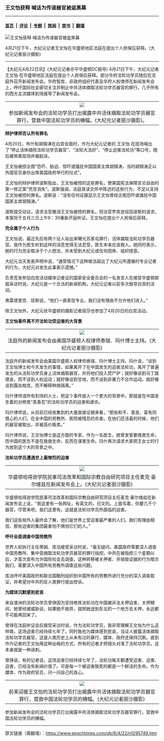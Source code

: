 ### 王文怡获释 喊话为传递器官被盗黑幕

---

#### [首页](../../../..?n1295749) &nbsp;|&nbsp; [评论](../../../../../epoch-comment?n1295749) &nbsp;|&nbsp; [专题](../../../../../epoch-special?n1295749) &nbsp;|&nbsp; [禁闻](../../../../../epoch-news?n1295749) &nbsp;|&nbsp; [禁书](../../../../../books?n1295749) &nbsp;|&nbsp; [翻墙](https://github.com/gfw-breaker/nogfw/blob/master/README.md?n1295749)


<div><img alt="王文怡获释 喊话为传递器官被盗黑幕" class="attachment-djy_600_400 size-djy_600_400 wp-post-image" src="https://i.epochtimes.com/assets/uploads/2006/04/60422041205789-600x400.jpg"/>
<div class="caption">
 <p>
  4月21日下午，大纪元记者王文怡在华盛顿地区法庭在提出个人担保后获释。(大纪元记者丽沙摄影)
 </p>
</div></div><hr/><div class="post_content" id="artbody" itemprop="articleBody">
 <!-- article content begin -->
 <p>
  【大纪元4月22日讯】(大纪元记者亦平华盛顿DC报导) 4月21日下午，大纪元记者
  <ok href="https://www.epochtimes.com/gb/tag/%E7%8E%8B%E6%96%87%E6%80%A1.html">
   王文怡
  </ok>
  在华盛顿地区法庭在提出个人担保后获释。部分华府法轮功学员随后在法庭外召开新闻发布会。华府智库、非政府组织代表及华府人权律师在新闻发布会上，呼吁国际社会密切关注并制止中共活体摘取法轮功学员器官的罪行。几乎所有的西方主流媒体到场报导了新闻发布会。
 </p>
 <p>
  <center>
  </center>
 </p>
 <table border="0" cellpadding="3" cellspacing="3">
  <tr>
   <td align="center">
    <ok href="/i6/60422041033789.jpg">
     <img src="/i6/60422041033789--ss.jpg"/>
    </ok>
   </td>
  </tr>
  <tr>
   <td align="center">
    <span class="bn12">
     参加新闻发布会的法轮功学员打出揭露中共活体摘取法轮功学员器官罪行，营救中国法轮功学员的横幅。(大纪元记者丽沙摄影)。
    </span>
   </td>
  </tr>
 </table>
 <p>
 </p>
 <p>
  <b>
   辩护律师否认所有罪名
  </b>
 </p>
 <p>
  4月20日，布什和胡锦涛在白宫会面时，作为大纪元记者的
  <ok href="https://www.epochtimes.com/gb/tag/%E7%8E%8B%E6%96%87%E6%80%A1.html">
   王文怡
  </ok>
  在现场喊出了“停止活体摘除法轮功学员器官”、“法轮大法好”、“停止迫害法轮功”等口号，随后被带离现场并被起诉。
 </p>
 <p>
  王文怡被控企图“恐吓、胁迫、惊吓或骚扰中国国家主席胡锦涛，当时胡锦涛正以外国官员身份出席美国政府举行的仪式”。
 </p>
 <p>
  王文怡的辩护律师波斯指出，王文怡被控的这些罪名，使美国宪法保障言论自由的第一修正案“凭空消失”。波斯强调，法庭宣读文件中陈述的这些行为，不足以支持王文怡被控的罪名。波斯说：“没有任何证据显示王文怡曾经企图恐吓或骚扰中国国家主席胡锦涛。”
 </p>
 <p>
  波斯提交动议，请求法官撤消王文怡被控的罪名，但法官罗宾逊驳回波斯的请求。本案将于五月三日上午9：30重新开庭听证。王文怡在提出个人担保后获释。
 </p>
 <p>
  <b>
   完全属于个人行为
  </b>
 </p>
 <p>
  王文怡说，最近先后有两个证人站出来曝光苏家屯罪行，活体摘取法轮功学员器官。我作为医生听到这样的消息觉得无法忍受，医生本来应该救人。她同时表示，她的行为完全取决于个人想法，并未受到大纪元或任何团体、组织授意。
 </p>
 <p>
  大纪元当天发表声明中说，“通常情况下这种做法超出了大纪元所遵循的专业记者的行为，大纪元对发生此事表示遗憾。”
 </p>
 <p>
  负责签发参加白宫活动媒体记者证的国家安全委员会的一名发言人在接受华盛顿邮报采访时说，大纪元是一个合法的新闻机构，大纪元记者以前多次报导白宫的活动。
 </p>
 <p>
  弗雷德里克．琼斯说，“他们一直表现专业，我们没有理由不允许他们进入。”
 </p>
 <p>
  除王文怡外，大纪元驻华盛顿的摄影记者丽莎也参加了4月20日的白宫活动。
 </p>
 <p>
  <b>
   王文怡事件离不开法轮功受迫害的大背景
  </b>
  <br/>
  <center>
  </center>
 </p>
 <table border="0" cellpadding="3" cellspacing="3">
  <tr>
   <td align="center">
    <ok href="/i6/60422041041789.jpg">
     <img src="/i6/60422041041789--ss.jpg"/>
    </ok>
   </td>
  </tr>
  <tr>
   <td align="center">
    <span class="bn12">
     法庭外的新闻发布会由美国华盛顿人权律师泰瑞．玛什博士主持。(大纪元记者丽沙摄影)
    </span>
   </td>
  </tr>
 </table>
 <p>
 </p>
 <p>
  法庭外的新闻发布会由美国华盛顿人权律师泰瑞．玛什博士主持。玛什说，“谈到王文怡博士和今天发生的事情，如果离开了在中国发生的迫害法轮功，离开了普遍发生的从法轮功学员身上活体摘取器官，并将他们投入焚尸炉；就好像谈到马丁路德金，而不谈到人权运动；就好像谈到甘地，而不谈到非暴力不合作运动。就好像谈到露丝帕克，而不解释种族隔离。”
 </p>
 <p>
  玛什律师请所有到场的人士，把这个事件放入一个更大的背景中，那就是在中国发生着的对修炼“真善忍”的法轮功学员的迫害和虐杀。
 </p>
 <p>
  玛什律师说，从目前已经收集到的大量直接证据来看，“那些和平、善良、富有同情心的人们，在全中国的劳教所、医院被残忍的杀害。在他们还活着的时候，他们的器官被取出，并被高价贩卖。”
 </p>
 <p>
  玛什律师说，王文怡博士是这方面的专家，作为一名医生，她曾发誓要挽救生命，而中国的医生不是在挽救生命，反而在谋害生命。玛什再次请求大家把王女士的行为放到这个大的背景之中。
 </p>
 <p>
  <b>
   法轮功学员遭遇世上最惨烈的迫害
  </b>
 </p>
 <p>
  <center>
  </center>
 </p>
 <table border="0" cellpadding="3" cellspacing="3">
  <tr>
   <td align="center">
    <ok href="/i6/60422041037789.jpg">
     <img src="/i6/60422041037789--ss.jpg"/>
    </ok>
   </td>
  </tr>
  <tr>
   <td align="center">
    <span class="bn12">
     华盛顿哈得逊学院民事司法改革和国际宗教自由研究项目主任麦克·豪尔维兹在新闻发布会上。(大纪元记者丽沙摄影)
    </span>
   </td>
  </tr>
 </table>
 <p>
 </p>
 <p>
  华盛顿哈得逊学院民事司法改革和国际宗教自由研究项目主任麦克·豪尔维兹在新闻发布会上说，“我这里有一些网址，有英文的，日文的。上面写着，你要几千个器官，尽管来吧，我们这里有。这就是法轮功学员所面临的迫害。
 </p>
 <p>
  我们这些局外人最终会了解，他们是世界上受迫害最严重的人们。我们有理由相信，那些迫害的集团最害怕不惧怕它们的人。”
 </p>
 <p>
  <b>
   呼吁全面调查中国劳教所
  </b>
 </p>
 <p>
  世界人权执行主任蒂姆．库泊接受采访时说，“毫无疑问，美国政府需要深入调查中国劳教所、集中营摘取法轮功学员器官的罪行指控。中共在被指控三个星期以后，才首次宣布允许国际社会去调查。这种转移被关押者、并销毁证据的行为暗示我们，需要深入中国所有劳教所调查这些问题。
 </p>
 <p>
  库泊呼吁美国政府和联合国酷刑组织到中国所有的劳教所进行充分的深入调查取证，并希望对中共的反人类罪行提出控诉。
 </p>
 <p>
  <b>
   为媒体沉默感到悲哀
  </b>
 </p>
 <p>
  来自澳洲的法轮功学员曾铮因为坚持修炼法轮功在中国被非法关押迫害，关押期间，她曾经被威胁说，如果她不放弃，就把她送到东北的一个地方去关押，永远都不可能再回来了。
 </p>
 <p>
  曾铮在法庭听证会后接受采访时说，作为法轮功学员，我非常理解王文怡为什么这样做，这场迫害已经持续七年了。同时我也为媒体感到悲哀，当证人披露活体摘取法轮功学员器官，这是人类历史上从未有过的暴行，媒体、政府还保持沉默。直到作为记者的王文怡用这种出格的方式，所有的记者才把镜头对准了法轮功学员。这本身就是一种讽刺。
 </p>
 <p>
  曾铮说，有的记者说，这场迫害已经持续七年了，法轮功每天都遭受迫害、迫害、迫害，已经没有新闻价值了。可是每一个被迫害致死的都是一个鲜活的生命。作为媒体、作为政府官员，问一问自己的良心。
  <br/>
  <center>
  </center>
 </p>
 <table border="0" cellpadding="3" cellspacing="3">
  <tr>
   <td align="center">
    <ok href="/i6/60422041028789.jpg">
     <img src="/i6/60422041028789--ss.jpg"/>
    </ok>
   </td>
  </tr>
  <tr>
   <td align="center">
    <span class="bn12">
     前来迎接王文怡的法轮功学员打出揭露中共活体摘取法轮功学员器官罪行，营救中国法轮功学员的横幅。(大纪元记者丽沙摄影)
    </span>
   </td>
  </tr>
 </table>
 <p>
 </p>
 <p>
  参加新闻发布会的法轮功学员打出揭露中共活体摘取法轮功学员器官罪行，营救中国法轮功学员的横幅。
  <font color="#ffffff">
   (http://www.dajiyuan.com)
  </font>
 </p>
 <!-- article content end -->
 <div id="below_article_ad">
 </div>
</div>


---

原文链接（需翻墙）：https://www.epochtimes.com/gb/6/4/22/n1295749.htm